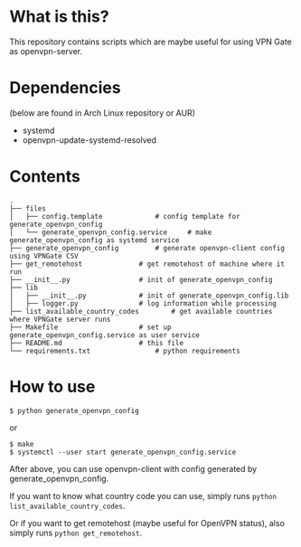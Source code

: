 # What is this?
This repository contains scripts which are maybe useful for using VPN Gate as openvpn-server.

# Dependencies
(below are found in Arch Linux repository or AUR)
- systemd
- openvpn-update-systemd-resolved


# Contents
```
.
├── files
│   ├── config.template				# config template for generate_openvpn_config
│   └── generate_openvpn_config.service		# make generate_openvpn_config as systemd service
├── generate_openvpn_config			# generate openvpn-client config using VPNGate CSV
├── get_remotehost				# get remotehost of machine where it run
├── __init__.py					# init of generate_openvpn_config
├── lib
│   ├── __init__.py				# init of generate_openvpn_config.lib
│   ├── logger.py				# log information while processing
├── list_available_country_codes		# get available countries where VPNGate server runs
├── Makefile					# set up generate_openvpn_config.service as user service
├── README.md					# this file
└── requirements.txt				# python requirements
```


# How to use
```
$ python generate_openvpn_config
```

or

```
$ make
$ systemctl --user start generate_openvpn_config.service
```

After above, you can use openvpn-client with config generated by generate_openvpn_config.

If you want to know what country code you can use, simply runs `python list_available_country_codes`.

Or if you want to get remotehost (maybe useful for OpenVPN status), also simply runs `python get_remotehost`.
